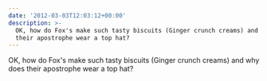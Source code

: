 ```yaml
---
date: '2012-03-03T12:03:12+00:00'
description: >-
  OK, how do Fox's make such tasty biscuits (Ginger crunch creams) and why does
  their apostrophe wear a top hat?
---
```

OK, how do Fox's make such tasty biscuits (Ginger crunch creams) and why does their apostrophe wear a top hat?
